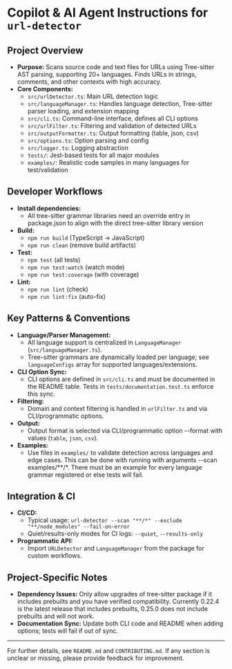 # Copilot & AI Agent Instructions for `url-detector`

## Project Overview
- **Purpose:** Scans source code and text files for URLs using Tree-sitter AST parsing, supporting 20+ languages. Finds URLs in strings, comments, and other contexts with high accuracy.
- **Core Components:**
  - `src/urlDetector.ts`: Main URL detection logic
  - `src/languageManager.ts`: Handles language detection, Tree-sitter parser loading, and extension mapping
  - `src/cli.ts`: Command-line interface, defines all CLI options
  - `src/urlFilter.ts`: Filtering and validation of detected URLs
  - `src/outputFormatter.ts`: Output formatting (table, json, csv)
  - `src/options.ts`: Option parsing and config
  - `src/logger.ts`: Logging abstraction
  - `tests/`: Jest-based tests for all major modules
  - `examples/`: Realistic code samples in many languages for test/validation

## Developer Workflows
- **Install dependencies:**
  - All tree-sitter grammar libraries need an override entry in package.json to align with the direct tree-sitter library version
- **Build:**
  - `npm run build` (TypeScript → JavaScript)
  - `npm run clean` (remove build artifacts)
- **Test:**
  - `npm test` (all tests)
  - `npm run test:watch` (watch mode)
  - `npm run test:coverage` (with coverage)
- **Lint:**
  - `npm run lint` (check)
  - `npm run lint:fix` (auto-fix)

## Key Patterns & Conventions
- **Language/Parser Management:**
  - All language support is centralized in `LanguageManager` (`src/languageManager.ts`).
  - Tree-sitter grammars are dynamically loaded per language; see `languageConfigs` array for supported languages/extensions.
- **CLI Option Sync:**
  - CLI options are defined in `src/cli.ts` and must be documented in the README table. Tests in `tests/documentation.test.ts` enforce this sync.
- **Filtering:**
  - Domain and context filtering is handled in `urlFilter.ts` and via CLI/programmatic options.
- **Output:**
  - Output format is selected via CLI/programmatic option --format with values (`table`, `json`, `csv`).
- **Examples:**
  - Use files in `examples/` to validate detection across languages and edge cases.  This can be done with running with arguments --scan examples/**/*.  There must be an example for every language grammar registered or else tests will fail.

## Integration & CI
- **CI/CD:**
  - Typical usage: `url-detector --scan "**/*" --exclude "**/node_modules" --fail-on-error`
  - Quiet/results-only modes for CI logs: `--quiet`, `--results-only`
- **Programmatic API:**
  - Import `URLDetector` and `LanguageManager` from the package for custom workflows.

## Project-Specific Notes
- **Dependency Issues:** Only allow upgrades of tree-sitter package if it includes prebuilts and you have verified compatibility.  Currently 0.22.4 is the latest release that includes prebuilts, 0.25.0 does not include prebuilts and will not work.
- **Documentation Sync:** Update both CLI code and README when adding options; tests will fail if out of sync.

---

For further details, see `README.md` and `CONTRIBUTING.md`. If any section is unclear or missing, please provide feedback for improvement.
